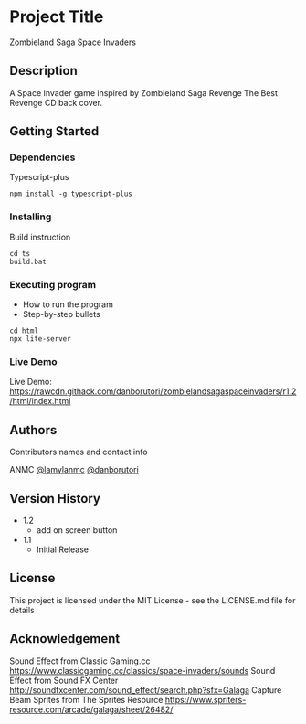 # Project Title

Zombieland Saga Space Invaders

## Description

A Space Invader game inspired by Zombieland Saga Revenge The Best Revenge CD back cover.

## Getting Started

### Dependencies

Typescript-plus

```
npm install -g typescript-plus
```

### Installing

Build instruction
```
cd ts
build.bat
```

### Executing program

* How to run the program
* Step-by-step bullets
```
cd html
npx lite-server
```

### Live Demo
Live Demo: https://rawcdn.githack.com/danborutori/zombielandsagaspaceinvaders/r1.2/html/index.html

## Authors

Contributors names and contact info

ANMC
[@lamylanmc](https://twitter.com/lamylanmc)
[@danborutori](https://twitter.com/danborutori)


## Version History

* 1.2
    * add on screen button
* 1.1
    * Initial Release

## License

This project is licensed under the MIT License - see the LICENSE.md file for details

## Acknowledgement

Sound Effect from Classic Gaming.cc
https://www.classicgaming.cc/classics/space-invaders/sounds
Sound Effect from Sound FX Center
http://soundfxcenter.com/sound_effect/search.php?sfx=Galaga
Capture Beam Sprites from The Sprites Resource
https://www.spriters-resource.com/arcade/galaga/sheet/26482/